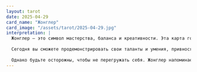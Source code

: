 ```yaml
---
layout: tarot
date: 2025-04-29
card_name: "Жонглер"
card_image: "/assets/tarot/2025-04-29.jpg"
interpretation: |
  Жонглер — это символ мастерства, баланса и креативности. Эта карта говорит о том, что сегодня вам предстоит проявить свои способности в управлении несколькими делами одновременно. Возможно, вы будете находиться в ситуации, где потребуется поддерживать баланс между работой, личной жизнью и другими обязанностями. Энергия Жонглера вдохновляет вас быть гибким и находить креативные решения в сложных обстоятельствах.
  
  Сегодня вы сможете продемонстрировать свои таланты и умения, привнося в жизнь немного магии и фокусов. Это может быть отличное время для того, чтобы начать новые проекты или заняться хобби, которое требует креативного подхода. Не бойтесь экспериментировать и пробовать что-то новое. Ваши усилия могут принести удивительные результаты, если вы будете действовать с уверенностью и смелостью.
  
  Однако будьте осторожны, чтобы не перегружать себя. Жонглер напоминает о важности умения расставлять приоритеты и не забывать о собственных потребностях. Найдите время для отдыха и восстановления, чтобы не потерять свою энергию. В целом, этот день обещает быть динамичным и полным возможностей, если вы сможете сохранить баланс и гармонию в своих действиях.
---
```

